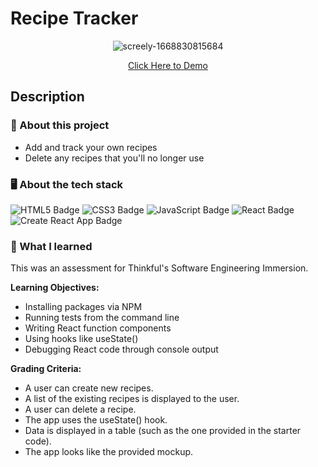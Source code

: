 # Recipe Tracker

<div align="center">

![screely-1668830815684](https://user-images.githubusercontent.com/5871075/202835668-2e822420-d032-412f-94e7-84912204a6fe.png)

[Click Here to Demo](https://recipe-tracker.onrender.com)

</div>

## Description

### 💼 About this project

- Add and track your own recipes 
- Delete any recipes that you'll no longer use

### 🖥 About the tech stack

![HTML5 Badge](https://img.shields.io/badge/HTML5-E34F26?logo=html5&logoColor=fff&style=for-the-badge) ![CSS3 Badge](https://img.shields.io/badge/CSS3-1572B6?logo=css3&logoColor=fff&style=for-the-badge) ![JavaScript Badge](https://img.shields.io/badge/JavaScript-F7DF1E?logo=javascript&logoColor=000&style=for-the-badge) ![React Badge](https://img.shields.io/badge/React-61DAFB?logo=react&logoColor=000&style=for-the-badge) ![Create React App Badge](https://img.shields.io/badge/Create%20React%20App-09D3AC?logo=createreactapp&logoColor=fff&style=for-the-badge) 

### 🧠 What I learned

This was an assessment for Thinkful's Software Engineering Immersion.

**Learning Objectives:**

- Installing packages via NPM
- Running tests from the command line
- Writing React function components
- Using hooks like useState()
- Debugging React code through console output

**Grading Criteria:**

- A user can create new recipes.
- A list of the existing recipes is displayed to the user.
- A user can delete a recipe.
- The app uses the useState() hook.
- Data is displayed in a table (such as the one provided in the starter code).
- The app looks like the provided mockup.
